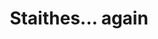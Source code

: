---
layout: post
title:  "Staithes... again"
location: England
month: July 2023
hero:
  url: Staithes-001.jpg
  alt: ""
seo:
  title: Staithes... again - England - July 2023
  description:
  image:
    url: 
    alt:
---